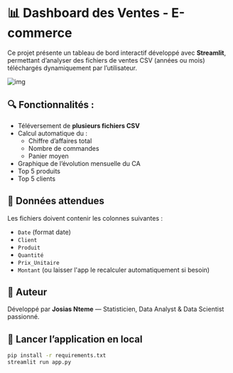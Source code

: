 # 📊 Dashboard des Ventes - E-commerce

Ce projet présente un tableau de bord interactif développé avec **Streamlit**, permettant d’analyser des fichiers de ventes CSV (années ou mois) téléchargés dynamiquement par l’utilisateur.

![img](https://github.com/user-attachments/assets/089a90db-a6a3-4b0a-910b-352ab97619c5)





## 🔍 Fonctionnalités :
- Téléversement de **plusieurs fichiers CSV**
- Calcul automatique du :
  - Chiffre d’affaires total
  - Nombre de commandes
  - Panier moyen
- Graphique de l’évolution mensuelle du CA
- Top 5 produits
- Top 5 clients

## 📁 Données attendues
Les fichiers doivent contenir les colonnes suivantes :
- `Date` (format date)
- `Client`
- `Produit`
- `Quantité`
- `Prix_Unitaire`
- `Montant` (ou laisser l'app le recalculer automatiquement si besoin)

## 🧠 Auteur
Développé par **Josias Nteme** — Statisticien, Data Analyst & Data Scientist passionné.

## 🚀 Lancer l’application en local
```bash
pip install -r requirements.txt
streamlit run app.py

